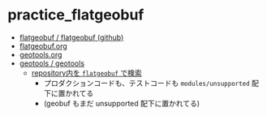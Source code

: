 # practice_flatgeobuf
- [flatgeobuf / flatgeobuf (github)](https://github.com/flatgeobuf/flatgeobuf)
- [flatgeobuf.org](https://flatgeobuf.org/)
- [geotools.org](https://www.geotools.org/)
- [geotools / geotools](https://github.com/geotools/geotools)
  - [repository内を `flatgeobuf` で検索](https://github.com/search?q=repo%3Ageotools%2Fgeotools%20flatgeobuf&type=code)
    - プロダクションコードも、テストコードも `modules/unsupported` 配下に置かれてる
    - (geobuf もまだ unsupported 配下に置かれてる)
